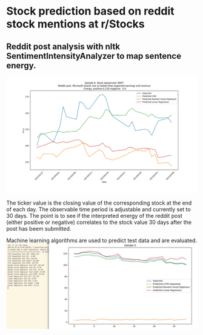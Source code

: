 # Stock prediction based on reddit stock mentions at r/Stocks
## Reddit post analysis with nltk SentimentIntensityAnalyzer to map sentence energy.


![plot](./images/plot_example_2.png)

The ticker value is the closing value of the corresponding stock at the end of each day. The observable time period is adjustable and currently set to 30 days. The point is to see if the interpreted energy of the reddit post (either positive or negative) correlates to the stock value 30 days after the post has beem submitted.

Machine learning algorithms are used to predict test data and are evaluated.
![plot](./images/Model_comaprison_240123.PNG)